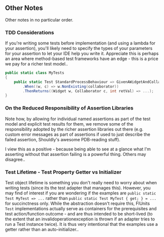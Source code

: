 ## Other Notes

Other notes in no particular order.

### TDD Considerations

If you're writing some tests before implementation (and using a lambda for your assertion), you'll likely need to specify the types of your parameters for your assertion to let your IDE help you write it. Appreciate this is perhaps an area where method-based test frameworks have an edge - this is a price we pay for a richer test model..

```csharp
public static class MyTests
{   
    public static Test StandardProcessBehaviour => GivenAWidgetAndCollaborator
        .When((w, c) => w.NonExisting(collaborator))
        .ThenReturns((Widget w, Collaborator c, int retVal) => ...);
}
```

### On the Reduced Responsibility of Assertion Libraries

Note how, by allowing for individual named assertions as part of the test model and explicit test results for them, we remove some of the responsibility adopted by the richer assertion libraries out there (e.g. custom error messages as part of assertions if used to just describe the failed assertion, Shouldly's awesome PDB-reading stuff).

I view this as a positive - because being able to see at a glance what I'm asserting without that assertion failing is a powerful thing. Others may disagree..

### Test Lifetime - Test Property Getter vs Initializer

Test object lifetime is something you don't really need to worry about when writing tests (since its the test adapter that manages this).
However, you may find of interest if you are wondering if the examples are `public static Test MyTest => ...` rather than `public static Test MyTest { get; } = ...` for succinctness only.
While the abstraction doesn't require this, FlUnits `Test` implementations actually serve as containers for the prerequisites and test action/function outcome - and are thus intended to be short-lived (to the extent that an invalidoperationexception is thrown if an adapter tries to run a Test instance twice).
It is thus very intentional that the examples use a getter rather than an auto-initializer..
